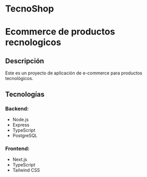 # TecnoShop
# Ecommerce de productos recnologicos

## Descripción
Este es un proyecto de aplicación de e-commerce para productos tecnológicos.

## Tecnologías
### Backend:
- Node.js
- Express
- TypeScript
- PostgreSQL

### Frontend:
- Next.js
- TypeScript
- Tailwind CSS



